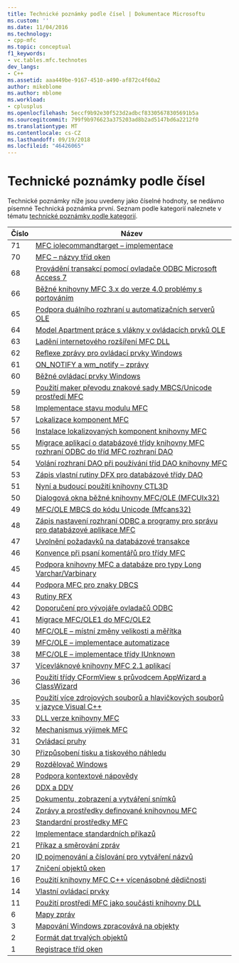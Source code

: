 ```yaml
---
title: Technické poznámky podle čísel | Dokumentace Microsoftu
ms.custom: ''
ms.date: 11/04/2016
ms.technology:
- cpp-mfc
ms.topic: conceptual
f1_keywords:
- vc.tables.mfc.technotes
dev_langs:
- C++
ms.assetid: aaa449be-9167-4510-a490-af872c4f60a2
author: mikeblome
ms.author: mblome
ms.workload:
- cplusplus
ms.openlocfilehash: 5eccf9b92e30f523d2adbcf83305678305691b5a
ms.sourcegitcommit: 799f9b976623a375203ad8b2ad5147bd6a2212f0
ms.translationtype: MT
ms.contentlocale: cs-CZ
ms.lasthandoff: 09/19/2018
ms.locfileid: "46426065"
---
```

# <a name="technical-notes-by-number"></a>Technické poznámky podle čísel

Technické poznámky níže jsou uvedeny jako číselné hodnoty, se nedávno písemné Technická poznámka první. Seznam podle kategorií naleznete v tématu [technické poznámky podle kategorií](../mfc/technical-notes-by-category.md).

|Číslo|Název|
|------------|-----------|
|71|[MFC iolecommandtarget – implementace](../mfc/tn071-mfc-iolecommandtarget-implementation.md)|
|70|[MFC – názvy tříd oken](../mfc/tn070-mfc-window-class-names.md)|
|68|[Provádění transakcí pomocí ovladače ODBC Microsoft Access 7](../mfc/tn068-performing-transactions-with-the-microsoft-access-7-odbc-driver.md)|
|66|[Běžné knihovny MFC 3.x do verze 4.0 problémy s portováním](../mfc/tn066-common-mfc-3-x-to-4-0-porting-issues.md)|
|65|[Podpora duálního rozhraní u automatizačních serverů OLE](../mfc/tn065-dual-interface-support-for-ole-automation-servers.md)|
|64|[Model Apartment práce s vlákny v ovládacích prvků OLE](../mfc/tn064-apartment-model-threading-in-activex-controls.md)|
|63|[Ladění internetového rozšíření MFC DLL](../mfc/tn063-debugging-internet-extension-dlls.md)|
|62|[Reflexe zprávy pro ovládací prvky Windows](../mfc/tn062-message-reflection-for-windows-controls.md)|
|61|[ON_NOTIFY a wm_notify – zprávy](../mfc/tn061-on-notify-and-wm-notify-messages.md)|
|60|[Běžné ovládací prvky Windows](../mfc/tn060-the-new-windows-common-controls.md)|
|59|[Použití maker převodu znakové sady MBCS/Unicode prostředí MFC](../mfc/tn059-using-mfc-mbcs-unicode-conversion-macros.md)|
|58|[Implementace stavu modulu MFC](../mfc/tn058-mfc-module-state-implementation.md)|
|57|[Lokalizace komponent MFC](../mfc/tn057-localization-of-mfc-components.md)|
|56|[Instalace lokalizovaných komponent knihovny MFC](../mfc/tn056-installation-of-localized-mfc-components.md)|
|55|[Migrace aplikací o databázové třídy knihovny MFC rozhraní ODBC do tříd MFC rozhraní DAO](../mfc/tn055-migrating-mfc-odbc-database-class-applications-to-mfc-dao-classes.md)|
|54|[Volání rozhraní DAO při používání tříd DAO knihovny MFC](../mfc/tn054-calling-dao-directly-while-using-mfc-dao-classes.md)|
|53|[Zápis vlastní rutiny DFX pro databázové třídy DAO](../mfc/tn053-custom-dfx-routines-for-dao-database-classes.md)|
|51|[Nyní a budoucí použití knihovny CTL3D](../mfc/tn051-using-ctl3d-now-and-in-the-future.md)|
|50|[Dialogová okna běžné knihovny MFC/OLE (MFCUIx32)](../mfc/tn050-mfc-ole-common-dialogs-mfcuix32.md)|
|49|[MFC/OLE MBCS do kódu Unicode (Mfcans32)](../mfc/tn049-mfc-ole-mbcs-to-unicode-translation-layer-mfcans32.md)|
|48|[Zápis nastavení rozhraní ODBC a programy pro správu pro databázové aplikace MFC](../mfc/tn048-writing-odbc-setup-and-administration-programs.md)|
|47|[Uvolnění požadavků na databázové transakce](../mfc/tn047-relaxing-database-transaction-requirements.md)|
|46|[Konvence při psaní komentářů pro třídy MFC](../mfc/tn046-commenting-conventions-for-the-mfc-classes.md)|
|45|[Podpora knihovny MFC a databáze pro typy Long Varchar/Varbinary](../mfc/tn045-mfc-database-support-for-long-varchar-varbinary.md)|
|44|[Podpora MFC pro znaky DBCS](../mfc/tn044-mfc-support-for-dbcs.md)|
|43|[Rutiny RFX](../mfc/tn043-rfx-routines.md)|
|42|[Doporučení pro vývojáře ovladačů ODBC](../mfc/tn042-odbc-driver-developer-recommendations.md)|
|41|[Migrace MFC/OLE1 do MFC/OLE2](../mfc/tn041-mfc-ole1-migration-to-mfc-ole-2.md)|
|40|[MFC/OLE – místní změny velikosti a měřítka](../mfc/tn040-mfc-ole-in-place-resizing-and-zooming.md)|
|39|[MFC/OLE – implementace automatizace](../mfc/tn039-mfc-ole-automation-implementation.md)|
|38|[MFC/OLE – implementace třídy IUnknown](../mfc/tn038-mfc-ole-iunknown-implementation.md)|
|37|[Vícevláknové knihovny MFC 2.1 aplikací](../mfc/tn037-multithreaded-mfc-2-1-applications.md)|
|36|[Použití třídy CFormView s průvodcem AppWizard a ClassWizard](../mfc/tn036-using-cformview-with-appwizard-and-classwizard.md)|
|35|[Použití více zdrojových souborů a hlavičkových souborů v jazyce Visual C++](../mfc/tn035-using-multiple-resource-files-and-header-files-with-visual-cpp.md)|
|33|[DLL verze knihovny MFC](../mfc/tn033-dll-version-of-mfc.md)|
|32|[Mechanismus výjimek MFC](../mfc/tn032-mfc-exception-mechanism.md)|
|31|[Ovládací pruhy](../mfc/tn031-control-bars.md)|
|30|[Přizpůsobení tisku a tiskového náhledu](../mfc/tn030-customizing-printing-and-print-preview.md)|
|29|[Rozdělovač Windows](../mfc/tn029-splitter-windows.md)|
|28|[Podpora kontextové nápovědy](../mfc/tn028-context-sensitive-help-support.md)|
|26|[DDX a DDV](../mfc/tn026-ddx-and-ddv-routines.md)|
|25|[Dokumentu, zobrazení a vytváření snímků](../mfc/tn025-document-view-and-frame-creation.md)|
|24|[Zprávy a prostředky definované knihovnou MFC](../mfc/tn024-mfc-defined-messages-and-resources.md)|
|23|[Standardní prostředky MFC](../mfc/tn023-standard-mfc-resources.md)|
|22|[Implementace standardních příkazů](../mfc/tn022-standard-commands-implementation.md)|
|21|[Příkaz a směrování zpráv](../mfc/tn021-command-and-message-routing.md)|
|20|[ID pojmenování a číslování pro vytváření názvů](../mfc/tn020-id-naming-and-numbering-conventions.md)|
|17|[Zničení objektů oken](../mfc/tn017-destroying-window-objects.md)|
|16|[Použití knihovny MFC C++ vícenásobné dědičnosti](../mfc/tn016-using-cpp-multiple-inheritance-with-mfc.md)|
|14|[Vlastní ovládací prvky](../mfc/tn014-custom-controls.md)|
|11|[Použití prostředí MFC jako součásti knihovny DLL](../mfc/tn011-using-mfc-as-part-of-a-dll.md)|
|6|[Mapy zpráv](../mfc/tn006-message-maps.md)|
|3|[Mapování Windows zpracovává na objekty](../mfc/tn003-mapping-of-windows-handles-to-objects.md)|
|2|[Formát dat trvalých objektů](../mfc/tn002-persistent-object-data-format.md)|
|1|[Registrace tříd oken](../mfc/tn001-window-class-registration.md)
